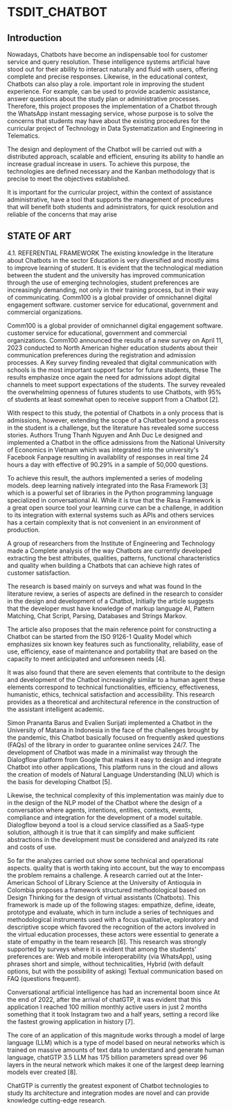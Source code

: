 # TSDIT_CHATBOT

## Introduction

Nowadays, Chatbots have become an indispensable tool for customer service and query resolution. These intelligence systems artificial have stood out for their ability to interact naturally and fluid with users, offering complete and precise responses. Likewise, in the educational context, Chatbots can also play a role. important role in improving the student experience. For example, can be used to provide academic assistance, answer questions about the study plan or administrative processes. Therefore, this project proposes the implementation of a Chatbot through the WhatsApp instant messaging service, whose purpose is to solve the concerns that students may have about the existing procedures for the curricular project of Technology in Data Systematization and Engineering in Telematics.

The design and deployment of the Chatbot will be carried out with a distributed approach, scalable and efficient, ensuring its ability to handle an increase gradual increase in users. To achieve this purpose, the technologies are defined necessary and the Kanban methodology that is precise to meet the objectives established.

It is important for the curricular project, within the context of assistance administrative, have a tool that supports the management of procedures that will benefit both students and administrators, for quick resolution and reliable of the concerns that may arise

## STATE OF ART

4.1. REFERENTIAL FRAMEWORK
The existing knowledge in the literature about Chatbots in the sector
Education is very diversified and mostly aims to improve learning
of student. It is evident that the technological mediation between the student and the
university has improved communication through the use of
emerging technologies, student preferences are increasingly
demanding, not only in their training process, but in their way of communicating.
Comm100 is a global provider of omnichannel digital engagement software.
customer service for educational, government and commercial organizations.

Comm100 is a global provider of omnichannel digital engagement software.
customer service for educational, government and commercial organizations.
Comm100 announced the results of a new survey on April 11, 2023
conducted to North American higher education students about their
communication preferences during the registration and admission processes. A
Key survey finding revealed that digital communication with schools
is the most important support factor for future students, these
The results emphasize once again the need for
admissions adopt digital channels to meet support expectations
of the students. The survey revealed the overwhelming openness of futures
students to use Chatbots, with 95% of students at least somewhat open
to receive support from a Chatbot [2].

With respect to this study, the potential of Chatbots in a
only process that is admissions, however, extending the scope of
a Chatbot beyond a process in the student is a challenge, but the
literature has revealed some success stories. Authors Trung Thanh
Nguyen and Anh Duc Le designed and implemented a Chatbot in the office
admissions from the National University of Economics in Vietnam which was
integrated into the university's Facebook Fanpage resulting in
availability of responses in real time 24 hours a day with effective
of 90.29% in a sample of 50,000 questions.

To achieve this result, the authors implemented a series of modeling models.
deep learning natively integrated into the Rasa Framework [3] which is
a powerful set of libraries in the Python programming language
specialized in conversational AI. While it is true that the Rasa Framework is
a great open source tool your learning curve can be a
challenge, in addition to its integration with external systems such as APIs and others
services has a certain complexity that is not convenient in an environment of
production.

A group of researchers from the Institute of Engineering and Technology made a
Complete analysis of the way Chatbots are currently developed
extracting the best attributes, qualities, patterns, functional characteristics
and quality when building a Chatbots that can achieve high rates of
customer satisfaction.

The research is based mainly on surveys and what was found
In the literature review, a series of aspects are defined in the research
to consider in the design and development of a Chatbot, Initially the article
suggests that the developer must have knowledge of markup language
AI, Pattern Matching, Chat Script, Parsing, Databases and Strings
Markov.

The article also proposes that the main reference point for constructing a
Chatbot can be started from the ISO 9126-1 Quality Model which emphasizes six
known key features such as functionality, reliability, ease of use,
efficiency, ease of maintenance and portability that are based on the capacity
to meet anticipated and unforeseen needs [4].

It was also found that there are seven elements that contribute to the design and
development of the Chatbot increasingly similar to a human agent these
elements correspond to technical functionalities, efficiency, effectiveness,
humanistic, ethics, technical satisfaction and accessibility. This research provides
as a theoretical and architectural reference in the construction of the assistant
intelligent academic.

Simon Prananta Barus and Evalien Surijati implemented a Chatbot in the
University of Matana in Indonesia in the face of the challenges brought by the pandemic, this
Chatbot basically focused on frequently asked questions (FAQs) of the
library in order to guarantee online services 24/7. The development of
Chatbot was made in a minimalist way through the Dialogflow platform
from Google that makes it easy to design and integrate Chatbot into other applications,
This platform runs in the cloud and allows the creation of models of
Natural Language Understanding (NLU) which is the basis for developing Chatbot
[5].

Likewise, the technical complexity of this implementation was mainly due to
in the design of the NLP model of the Chatbot where the design of
a conversation where agents, intentions, entities,
contexts, events, compliance and integration for the development of a model
suitable. Dialogflow beyond a tool is a cloud service
classified as a SaaS-type solution, although it is true that it can simplify
and make sufficient abstractions in the development must be considered and analyzed
its rate and costs of use.

So far the analyzes carried out show some technical and operational aspects.
quality that is worth taking into account, but the way to encompass the problem
remains a challenge. A research carried out at the Inter-American School
of Library Science at the University of Antioquia in Colombia proposes a framework
structured methodological based on Design Thinking for the design of
virtual assistants (Chatbots). This framework is made up of the following
stages: empathize, define, ideate, prototype and evaluate, which in turn include
a series of techniques and methodological instruments used with a focus
qualitative, exploratory and descriptive scope which favored the recognition
of the actors involved in the virtual education processes, these actors
were essential to generate a state of empathy in the team
research [6]. This research was strongly supported by surveys
where it is evident that among the students' preferences are:
Web and mobile interoperability (via WhatsApp), using phrases
short and simple, without technicalities, Hybrid (with default options, but
with the possibility of asking) Textual communication based on FAQ (questions
frequent).

Conversational artificial intelligence has had an incremental boom since
At the end of 2022, after the arrival of chatGTP, it was evident that this application
I reached 100 million monthly active users in just 2 months something
that it took Instagram two and a half years, setting a record like the
fastest growing application in history [7].

The core of an application of this magnitude works through a model of large language (LLM) which is a type of model based on neural networks which is trained on massive amounts of text data to understand and generate human language, chatGTP 3.5 LLM has 175 billion parameters spread over 96 layers in the neural network which makes it one of the largest deep learning models ever created [8].

ChatGTP is currently the greatest exponent of Chatbot technologies to study Its architecture and integration modes are novel and can provide knowledge cutting-edge research.
